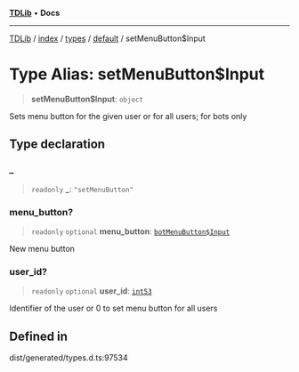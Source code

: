 [**TDLib**](../../../../../../README.md) • **Docs**

***

[TDLib](../../../../../../modules.md) / [index](../../../../../README.md) / [types](../../../README.md) / [default](../README.md) / setMenuButton$Input

# Type Alias: setMenuButton$Input

> **setMenuButton$Input**: `object`

Sets menu button for the given user or for all users; for bots only

## Type declaration

### \_

> `readonly` **\_**: `"setMenuButton"`

### menu\_button?

> `readonly` `optional` **menu\_button**: [`botMenuButton$Input`](botMenuButton$Input.md)

New menu button

### user\_id?

> `readonly` `optional` **user\_id**: [`int53`](int53.md)

Identifier of the user or 0 to set menu button for all users

## Defined in

dist/generated/types.d.ts:97534
